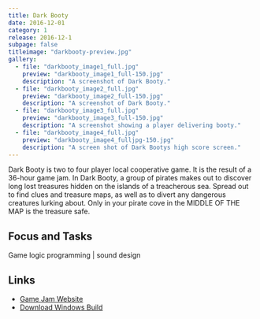 ```yaml
---
title: Dark Booty
date: 2016-12-01
category: 1
release: 2016-12-1
subpage: false
titleimage: "darkbooty-preview.jpg"
gallery:
  - file: "darkbooty_image1_full.jpg"
    preview: "darkbooty_image1_full-150.jpg"
    description: "A screenshot of Dark Booty."
  - file: "darkbooty_image2_full.jpg"
    preview: "darkbooty_image2_full-150.jpg"
    description: "A screenshot of Dark Booty."
  - file: "darkbooty_image3_full.jpg"
    preview: "darkbooty_image3_full-150.jpg"
    description: "A screenshot showing a player delivering booty."
  - file: "darkbooty_image4_full.jpg"
    preview: "darkbooty_image4_fulljpg-150.jpg"
    description: "A screen shot of Dark Bootys high score screen."
---
```


Dark Booty is two to four player local cooperative game.
It is the result of a 36-hour game jam. In Dark Booty, a group of pirates makes out to discover long lost treasures hidden on the islands of a treacherous sea.
Spread out to find clues and treasure maps, as well as to divert any dangerous creatures lurking about. Only in your pirate cove in the MIDDLE OF THE MAP is the treasure safe.

## Focus and Tasks
Game logic programming | sound design

## Links

* [Game Jam Website](https://playful-interactive-environments.github.io/gamejam/2016/#dark-booty/)
* [Download Windows Build](https://playful-interactive-environments.github.io/gamejam/2016/games/darkbooty.zip)